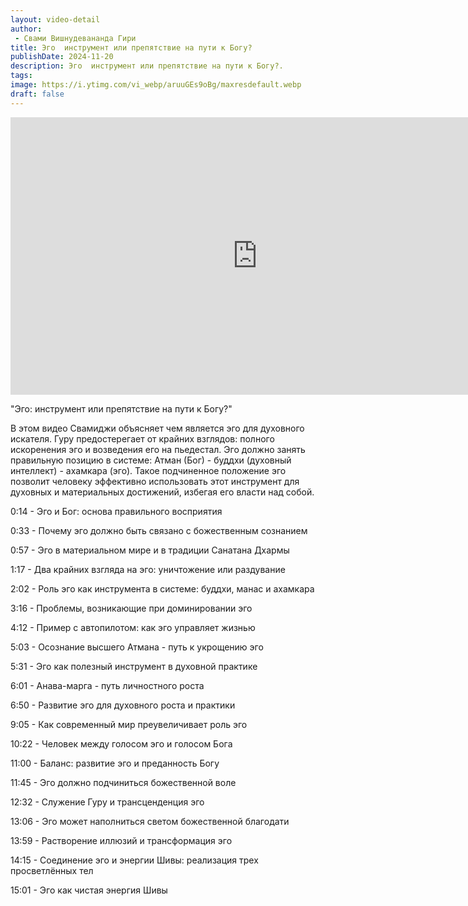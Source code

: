 ```yaml
---
layout: video-detail
author:
 - Свами Вишнудевананда Гири
title: Эго  инструмент или препятствие на пути к Богу?
publishDate: 2024-11-20
description: Эго  инструмент или препятствие на пути к Богу?. 
tags: 
image: https://i.ytimg.com/vi_webp/aruuGEs9oBg/maxresdefault.webp
draft: false
---
```


<iframe width="790" height="444" src="https://www.youtube.com/embed/aruuGEs9oBg" frameborder="0" allowfullscreen=""></iframe> 

  "Эго: инструмент или препятствие на пути к Богу?"

 В этом видео Свамиджи объясняет чем является эго для духовного искателя. Гуру предостерегает от крайних взглядов: полного искоренения эго и возведения его на пьедестал. Эго должно занять правильную позицию в системе: Атман (Бог) - буддхи (духовный интеллект) - ахамкара (эго). Такое подчиненное положение эго позволит человеку эффективно использовать этот инструмент для духовных и материальных достижений, избегая его власти над собой. 

  
 0:14 - Эго и Бог: основа правильного восприятия

 0:33 - Почему эго должно быть связано с божественным сознанием

 0:57 - Эго в материальном мире и в традиции Санатана Дхармы

 1:17 - Два крайних взгляда на эго: уничтожение или раздувание

 2:02 - Роль эго как инструмента в системе: буддхи, манас и ахамкара

 3:16 - Проблемы, возникающие при доминировании эго

 4:12 - Пример с автопилотом: как эго управляет жизнью

 5:03 - Осознание высшего Атмана - путь к укрощению эго

 5:31 - Эго как полезный инструмент в духовной практике

 6:01 - Анава-марга - путь личностного роста

 6:50 - Развитие эго для духовного роста и практики

 9:05 - Как современный мир преувеличивает роль эго

 10:22 - Человек между голосом эго и голосом Бога

 11:00 - Баланс: развитие эго и преданность Богу

 11:45 - Эго должно подчиниться божественной воле

 12:32 - Служение Гуру и трансценденция эго

 13:06 - Эго может наполниться светом божественной благодати

 13:59 - Растворение иллюзий и трансформация эго

 14:15 - Соединение эго и энергии Шивы: реализация трех просветлённых тел

 15:01 - Эго как чистая энергия Шивы

  

 